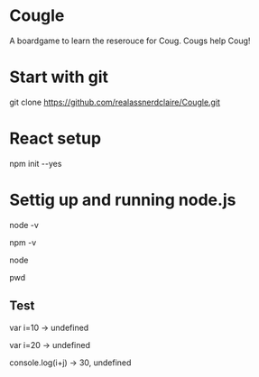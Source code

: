 # Cougle

A boardgame to learn the reserouce for Coug. Cougs help Coug!

# Start with git 
git clone https://github.com/realassnerdclaire/Cougle.git

# React setup 
npm init --yes

# Settig up and running node.js
node -v

npm -v

node

pwd

## Test

var i=10 -> undefined

var i=20 -> undefined

console.log(i+j) -> 30, undefined


